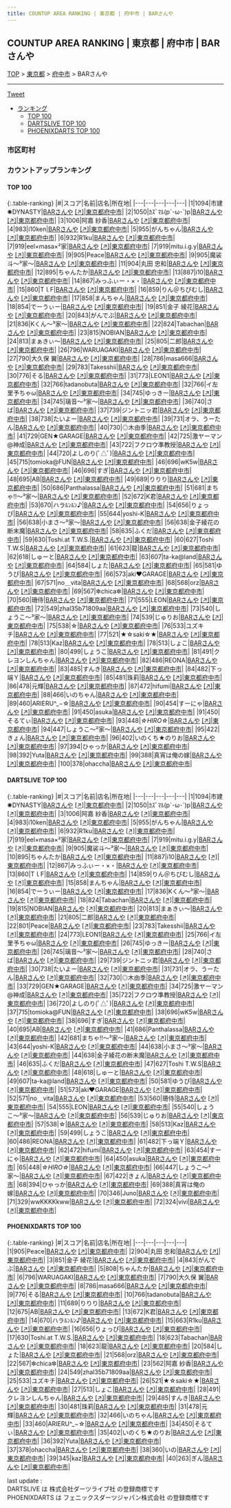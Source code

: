 ```yaml
---
title: COUNTUP AREA RANKING | 東京都 | 府中市 | BARさんや
---
```

## COUNTUP AREA RANKING | 東京都 | 府中市 | BARさんや

[TOP](/darts/rank/) > [東京都](/darts/rank/東京都/) > [府中市](/darts/rank/東京都/府中市/) > BARさんや

___

<a href="https://twitter.com/share?ref_src=twsrc%5Etfw" data-text="COUNTUP AREA RANKING | 東京都府中市BARさんや" class="twitter-share-button" data-hashtags="DARTSLIVE,PHOENIXDARTS,darts,ダーツ" data-show-count="false">Tweet</a>

* [ランキング](#カウントアップランキング)
    * [TOP 100](#top-100)
    * [DARTSLIVE TOP 100](#dartslive-top-100)
    * [PHOENIXDARTS TOP 100](#phoenixdarts-top-100)

### 市区町村

<ul>

</ul>

### カウントアップランキング

#### TOP 100



{:.table-ranking}
|#|スコア|名前|店名|所在地|
|---|---|---|---|---|
|1|1094|<span class="rank-name-dl">市建✺DYNASTY</span>|<a href="/darts/rank/shops/3b6b6529899a38bd0d9b047a20a7ba1e.html">BARさんや</a> <a href="https://search.dartslive.com/jp/shop/3b6b6529899a38bd0d9b047a20a7ba1e">[↗]</a>|<a href="/darts/rank/東京都/府中市">東京都府中市</a>|
|2|1050|<span class="rank-name-dl">ｶｽﾞﾏﾙ(p´･ω･`)p</span>|<a href="/darts/rank/shops/3b6b6529899a38bd0d9b047a20a7ba1e.html">BARさんや</a> <a href="https://search.dartslive.com/jp/shop/3b6b6529899a38bd0d9b047a20a7ba1e">[↗]</a>|<a href="/darts/rank/東京都/府中市">東京都府中市</a>|
|3|1006|<span class="rank-name-dl">阿嘉 紗香</span>|<a href="/darts/rank/shops/3b6b6529899a38bd0d9b047a20a7ba1e.html">BARさんや</a> <a href="https://search.dartslive.com/jp/shop/3b6b6529899a38bd0d9b047a20a7ba1e">[↗]</a>|<a href="/darts/rank/東京都/府中市">東京都府中市</a>|
|4|983|<span class="rank-name-dl">i10ken</span>|<a href="/darts/rank/shops/3b6b6529899a38bd0d9b047a20a7ba1e.html">BARさんや</a> <a href="https://search.dartslive.com/jp/shop/3b6b6529899a38bd0d9b047a20a7ba1e">[↗]</a>|<a href="/darts/rank/東京都/府中市">東京都府中市</a>|
|5|955|<span class="rank-name-dl">がんちゃん</span>|<a href="/darts/rank/shops/3b6b6529899a38bd0d9b047a20a7ba1e.html">BARさんや</a> <a href="https://search.dartslive.com/jp/shop/3b6b6529899a38bd0d9b047a20a7ba1e">[↗]</a>|<a href="/darts/rank/東京都/府中市">東京都府中市</a>|
|6|932|<span class="rank-name-dl">R1ku</span>|<a href="/darts/rank/shops/3b6b6529899a38bd0d9b047a20a7ba1e.html">BARさんや</a> <a href="https://search.dartslive.com/jp/shop/3b6b6529899a38bd0d9b047a20a7ba1e">[↗]</a>|<a href="/darts/rank/東京都/府中市">東京都府中市</a>|
|7|919|<span class="rank-name-dl">eel×masa×²家</span>|<a href="/darts/rank/shops/3b6b6529899a38bd0d9b047a20a7ba1e.html">BARさんや</a> <a href="https://search.dartslive.com/jp/shop/3b6b6529899a38bd0d9b047a20a7ba1e">[↗]</a>|<a href="/darts/rank/東京都/府中市">東京都府中市</a>|
|7|919|<span class="rank-name-dl">mitu.i.g.y</span>|<a href="/darts/rank/shops/3b6b6529899a38bd0d9b047a20a7ba1e.html">BARさんや</a> <a href="https://search.dartslive.com/jp/shop/3b6b6529899a38bd0d9b047a20a7ba1e">[↗]</a>|<a href="/darts/rank/東京都/府中市">東京都府中市</a>|
|9|905|<span class="rank-name-pd">Peace</span>|<a href="/darts/rank/shops/70257.html">BARさんや</a> <a href="https://vs.phoenixdarts.com/jp/shop/shopDetailInfo/s_70257?s_seq=70257">[↗]</a>|<a href="/darts/rank/東京都/府中市">東京都府中市</a>|
|9|905|<span class="rank-name-dl">魔裟斗〜³家〜</span>|<a href="/darts/rank/shops/3b6b6529899a38bd0d9b047a20a7ba1e.html">BARさんや</a> <a href="https://search.dartslive.com/jp/shop/3b6b6529899a38bd0d9b047a20a7ba1e">[↗]</a>|<a href="/darts/rank/東京都/府中市">東京都府中市</a>|
|11|904|<span class="rank-name-pd">丸田 忠和</span>|<a href="/darts/rank/shops/70257.html">BARさんや</a> <a href="https://vs.phoenixdarts.com/jp/shop/shopDetailInfo/s_70257?s_seq=70257">[↗]</a>|<a href="/darts/rank/東京都/府中市">東京都府中市</a>|
|12|895|<span class="rank-name-dl">ちゃんたか</span>|<a href="/darts/rank/shops/3b6b6529899a38bd0d9b047a20a7ba1e.html">BARさんや</a> <a href="https://search.dartslive.com/jp/shop/3b6b6529899a38bd0d9b047a20a7ba1e">[↗]</a>|<a href="/darts/rank/東京都/府中市">東京都府中市</a>|
|13|887|<span class="rank-name-dl">i10</span>|<a href="/darts/rank/shops/3b6b6529899a38bd0d9b047a20a7ba1e.html">BARさんや</a> <a href="https://search.dartslive.com/jp/shop/3b6b6529899a38bd0d9b047a20a7ba1e">[↗]</a>|<a href="/darts/rank/東京都/府中市">東京都府中市</a>|
|14|867|<span class="rank-name-dl">みっふぃー・×・</span>|<a href="/darts/rank/shops/3b6b6529899a38bd0d9b047a20a7ba1e.html">BARさんや</a> <a href="https://search.dartslive.com/jp/shop/3b6b6529899a38bd0d9b047a20a7ba1e">[↗]</a>|<a href="/darts/rank/東京都/府中市">東京都府中市</a>|
|15|860|<span class="rank-name-dl">TｌF</span>|<a href="/darts/rank/shops/3b6b6529899a38bd0d9b047a20a7ba1e.html">BARさんや</a> <a href="https://search.dartslive.com/jp/shop/3b6b6529899a38bd0d9b047a20a7ba1e">[↗]</a>|<a href="/darts/rank/東京都/府中市">東京都府中市</a>|
|16|859|<span class="rank-name-dl">りん＠ちびむし</span>|<a href="/darts/rank/shops/3b6b6529899a38bd0d9b047a20a7ba1e.html">BARさんや</a> <a href="https://search.dartslive.com/jp/shop/3b6b6529899a38bd0d9b047a20a7ba1e">[↗]</a>|<a href="/darts/rank/東京都/府中市">東京都府中市</a>|
|17|858|<span class="rank-name-dl">まんちゃん</span>|<a href="/darts/rank/shops/3b6b6529899a38bd0d9b047a20a7ba1e.html">BARさんや</a> <a href="https://search.dartslive.com/jp/shop/3b6b6529899a38bd0d9b047a20a7ba1e">[↗]</a>|<a href="/darts/rank/東京都/府中市">東京都府中市</a>|
|18|854|<span class="rank-name-dl">でーうぃー</span>|<a href="/darts/rank/shops/3b6b6529899a38bd0d9b047a20a7ba1e.html">BARさんや</a> <a href="https://search.dartslive.com/jp/shop/3b6b6529899a38bd0d9b047a20a7ba1e">[↗]</a>|<a href="/darts/rank/東京都/府中市">東京都府中市</a>|
|19|851|<span class="rank-name-pd"><span class="pro-icon-pd"></span>金子 綾花</span>|<a href="/darts/rank/shops/70257.html">BARさんや</a> <a href="https://vs.phoenixdarts.com/jp/shop/shopDetailInfo/s_70257?s_seq=70257">[↗]</a>|<a href="/darts/rank/東京都/府中市">東京都府中市</a>|
|20|843|<span class="rank-name-pd">がんでぶ</span>|<a href="/darts/rank/shops/70257.html">BARさんや</a> <a href="https://vs.phoenixdarts.com/jp/shop/shopDetailInfo/s_70257?s_seq=70257">[↗]</a>|<a href="/darts/rank/東京都/府中市">東京都府中市</a>|
|21|836|<span class="rank-name-dl">Kくん～³家～</span>|<a href="/darts/rank/shops/3b6b6529899a38bd0d9b047a20a7ba1e.html">BARさんや</a> <a href="https://search.dartslive.com/jp/shop/3b6b6529899a38bd0d9b047a20a7ba1e">[↗]</a>|<a href="/darts/rank/東京都/府中市">東京都府中市</a>|
|22|824|<span class="rank-name-dl">Tabachan</span>|<a href="/darts/rank/shops/3b6b6529899a38bd0d9b047a20a7ba1e.html">BARさんや</a> <a href="https://search.dartslive.com/jp/shop/3b6b6529899a38bd0d9b047a20a7ba1e">[↗]</a>|<a href="/darts/rank/東京都/府中市">東京都府中市</a>|
|23|815|<span class="rank-name-dl">NOBIAN</span>|<a href="/darts/rank/shops/3b6b6529899a38bd0d9b047a20a7ba1e.html">BARさんや</a> <a href="https://search.dartslive.com/jp/shop/3b6b6529899a38bd0d9b047a20a7ba1e">[↗]</a>|<a href="/darts/rank/東京都/府中市">東京都府中市</a>|
|24|813|<span class="rank-name-dl">まぁきぃ〜</span>|<a href="/darts/rank/shops/3b6b6529899a38bd0d9b047a20a7ba1e.html">BARさんや</a> <a href="https://search.dartslive.com/jp/shop/3b6b6529899a38bd0d9b047a20a7ba1e">[↗]</a>|<a href="/darts/rank/東京都/府中市">東京都府中市</a>|
|25|805|<span class="rank-name-dl">二郎</span>|<a href="/darts/rank/shops/3b6b6529899a38bd0d9b047a20a7ba1e.html">BARさんや</a> <a href="https://search.dartslive.com/jp/shop/3b6b6529899a38bd0d9b047a20a7ba1e">[↗]</a>|<a href="/darts/rank/東京都/府中市">東京都府中市</a>|
|26|796|<span class="rank-name-pd">WARUAGAKI</span>|<a href="/darts/rank/shops/70257.html">BARさんや</a> <a href="https://vs.phoenixdarts.com/jp/shop/shopDetailInfo/s_70257?s_seq=70257">[↗]</a>|<a href="/darts/rank/東京都/府中市">東京都府中市</a>|
|27|790|<span class="rank-name-pd"><span class="pro-icon-pd"></span>大久保 翼</span>|<a href="/darts/rank/shops/70257.html">BARさんや</a> <a href="https://vs.phoenixdarts.com/jp/shop/shopDetailInfo/s_70257?s_seq=70257">[↗]</a>|<a href="/darts/rank/東京都/府中市">東京都府中市</a>|
|28|786|<span class="rank-name-pd">masa666</span>|<a href="/darts/rank/shops/70257.html">BARさんや</a> <a href="https://vs.phoenixdarts.com/jp/shop/shopDetailInfo/s_70257?s_seq=70257">[↗]</a>|<a href="/darts/rank/東京都/府中市">東京都府中市</a>|
|29|783|<span class="rank-name-dl">Takesshii</span>|<a href="/darts/rank/shops/3b6b6529899a38bd0d9b047a20a7ba1e.html">BARさんや</a> <a href="https://search.dartslive.com/jp/shop/3b6b6529899a38bd0d9b047a20a7ba1e">[↗]</a>|<a href="/darts/rank/東京都/府中市">東京都府中市</a>|
|30|776|<span class="rank-name-pd">そる</span>|<a href="/darts/rank/shops/70257.html">BARさんや</a> <a href="https://vs.phoenixdarts.com/jp/shop/shopDetailInfo/s_70257?s_seq=70257">[↗]</a>|<a href="/darts/rank/東京都/府中市">東京都府中市</a>|
|31|773|<span class="rank-name-dl">LEON1</span>|<a href="/darts/rank/shops/3b6b6529899a38bd0d9b047a20a7ba1e.html">BARさんや</a> <a href="https://search.dartslive.com/jp/shop/3b6b6529899a38bd0d9b047a20a7ba1e">[↗]</a>|<a href="/darts/rank/東京都/府中市">東京都府中市</a>|
|32|766|<span class="rank-name-pd">tadanobuta</span>|<a href="/darts/rank/shops/70257.html">BARさんや</a> <a href="https://vs.phoenixdarts.com/jp/shop/shopDetailInfo/s_70257?s_seq=70257">[↗]</a>|<a href="/darts/rank/東京都/府中市">東京都府中市</a>|
|32|766|<span class="rank-name-dl">イ左里予ちゃω</span>|<a href="/darts/rank/shops/3b6b6529899a38bd0d9b047a20a7ba1e.html">BARさんや</a> <a href="https://search.dartslive.com/jp/shop/3b6b6529899a38bd0d9b047a20a7ba1e">[↗]</a>|<a href="/darts/rank/東京都/府中市">東京都府中市</a>|
|34|745|<span class="rank-name-dl">ゆっきー</span>|<a href="/darts/rank/shops/3b6b6529899a38bd0d9b047a20a7ba1e.html">BARさんや</a> <a href="https://search.dartslive.com/jp/shop/3b6b6529899a38bd0d9b047a20a7ba1e">[↗]</a>|<a href="/darts/rank/東京都/府中市">東京都府中市</a>|
|34|745|<span class="rank-name-dl">璃音〜³家〜</span>|<a href="/darts/rank/shops/3b6b6529899a38bd0d9b047a20a7ba1e.html">BARさんや</a> <a href="https://search.dartslive.com/jp/shop/3b6b6529899a38bd0d9b047a20a7ba1e">[↗]</a>|<a href="/darts/rank/東京都/府中市">東京都府中市</a>|
|36|740|<span class="rank-name-dl">さば</span>|<a href="/darts/rank/shops/3b6b6529899a38bd0d9b047a20a7ba1e.html">BARさんや</a> <a href="https://search.dartslive.com/jp/shop/3b6b6529899a38bd0d9b047a20a7ba1e">[↗]</a>|<a href="/darts/rank/東京都/府中市">東京都府中市</a>|
|37|739|<span class="rank-name-dl">ジントニッ君</span>|<a href="/darts/rank/shops/3b6b6529899a38bd0d9b047a20a7ba1e.html">BARさんや</a> <a href="https://search.dartslive.com/jp/shop/3b6b6529899a38bd0d9b047a20a7ba1e">[↗]</a>|<a href="/darts/rank/東京都/府中市">東京都府中市</a>|
|38|738|<span class="rank-name-dl">たいよー</span>|<a href="/darts/rank/shops/3b6b6529899a38bd0d9b047a20a7ba1e.html">BARさんや</a> <a href="https://search.dartslive.com/jp/shop/3b6b6529899a38bd0d9b047a20a7ba1e">[↗]</a>|<a href="/darts/rank/東京都/府中市">東京都府中市</a>|
|39|731|<span class="rank-name-dl">オラ、うーたん</span>|<a href="/darts/rank/shops/3b6b6529899a38bd0d9b047a20a7ba1e.html">BARさんや</a> <a href="https://search.dartslive.com/jp/shop/3b6b6529899a38bd0d9b047a20a7ba1e">[↗]</a>|<a href="/darts/rank/東京都/府中市">東京都府中市</a>|
|40|730|<span class="rank-name-dl">◎木由季</span>|<a href="/darts/rank/shops/3b6b6529899a38bd0d9b047a20a7ba1e.html">BARさんや</a> <a href="https://search.dartslive.com/jp/shop/3b6b6529899a38bd0d9b047a20a7ba1e">[↗]</a>|<a href="/darts/rank/東京都/府中市">東京都府中市</a>|
|41|729|<span class="rank-name-dl">GEN★GARAGE</span>|<a href="/darts/rank/shops/3b6b6529899a38bd0d9b047a20a7ba1e.html">BARさんや</a> <a href="https://search.dartslive.com/jp/shop/3b6b6529899a38bd0d9b047a20a7ba1e">[↗]</a>|<a href="/darts/rank/東京都/府中市">東京都府中市</a>|
|42|725|<span class="rank-name-dl">激ヤーマン@神成</span>|<a href="/darts/rank/shops/3b6b6529899a38bd0d9b047a20a7ba1e.html">BARさんや</a> <a href="https://search.dartslive.com/jp/shop/3b6b6529899a38bd0d9b047a20a7ba1e">[↗]</a>|<a href="/darts/rank/東京都/府中市">東京都府中市</a>|
|43|722|<span class="rank-name-dl">フクロウ準教授</span>|<a href="/darts/rank/shops/3b6b6529899a38bd0d9b047a20a7ba1e.html">BARさんや</a> <a href="https://search.dartslive.com/jp/shop/3b6b6529899a38bd0d9b047a20a7ba1e">[↗]</a>|<a href="/darts/rank/東京都/府中市">東京都府中市</a>|
|44|720|<span class="rank-name-dl">よしのり(ﾟ△ﾟ)</span>|<a href="/darts/rank/shops/3b6b6529899a38bd0d9b047a20a7ba1e.html">BARさんや</a> <a href="https://search.dartslive.com/jp/shop/3b6b6529899a38bd0d9b047a20a7ba1e">[↗]</a>|<a href="/darts/rank/東京都/府中市">東京都府中市</a>|
|45|715|<span class="rank-name-dl">tomioka@FUN</span>|<a href="/darts/rank/shops/3b6b6529899a38bd0d9b047a20a7ba1e.html">BARさんや</a> <a href="https://search.dartslive.com/jp/shop/3b6b6529899a38bd0d9b047a20a7ba1e">[↗]</a>|<a href="/darts/rank/東京都/府中市">東京都府中市</a>|
|46|696|<span class="rank-name-dl">wK5w</span>|<a href="/darts/rank/shops/3b6b6529899a38bd0d9b047a20a7ba1e.html">BARさんや</a> <a href="https://search.dartslive.com/jp/shop/3b6b6529899a38bd0d9b047a20a7ba1e">[↗]</a>|<a href="/darts/rank/東京都/府中市">東京都府中市</a>|
|46|696|<span class="rank-name-dl">すぎ</span>|<a href="/darts/rank/shops/3b6b6529899a38bd0d9b047a20a7ba1e.html">BARさんや</a> <a href="https://search.dartslive.com/jp/shop/3b6b6529899a38bd0d9b047a20a7ba1e">[↗]</a>|<a href="/darts/rank/東京都/府中市">東京都府中市</a>|
|48|695|<span class="rank-name-dl">AB</span>|<a href="/darts/rank/shops/3b6b6529899a38bd0d9b047a20a7ba1e.html">BARさんや</a> <a href="https://search.dartslive.com/jp/shop/3b6b6529899a38bd0d9b047a20a7ba1e">[↗]</a>|<a href="/darts/rank/東京都/府中市">東京都府中市</a>|
|49|689|<span class="rank-name-pd">りりり</span>|<a href="/darts/rank/shops/70257.html">BARさんや</a> <a href="https://vs.phoenixdarts.com/jp/shop/shopDetailInfo/s_70257?s_seq=70257">[↗]</a>|<a href="/darts/rank/東京都/府中市">東京都府中市</a>|
|50|686|<span class="rank-name-dl">Panthalassa</span>|<a href="/darts/rank/shops/3b6b6529899a38bd0d9b047a20a7ba1e.html">BARさんや</a> <a href="https://search.dartslive.com/jp/shop/3b6b6529899a38bd0d9b047a20a7ba1e">[↗]</a>|<a href="/darts/rank/東京都/府中市">東京都府中市</a>|
|51|681|<span class="rank-name-dl">まちゃ!!〜³家〜</span>|<a href="/darts/rank/shops/3b6b6529899a38bd0d9b047a20a7ba1e.html">BARさんや</a> <a href="https://search.dartslive.com/jp/shop/3b6b6529899a38bd0d9b047a20a7ba1e">[↗]</a>|<a href="/darts/rank/東京都/府中市">東京都府中市</a>|
|52|672|<span class="rank-name-pd">K君</span>|<a href="/darts/rank/shops/70257.html">BARさんや</a> <a href="https://vs.phoenixdarts.com/jp/shop/shopDetailInfo/s_70257?s_seq=70257">[↗]</a>|<a href="/darts/rank/東京都/府中市">東京都府中市</a>|
|53|670|<span class="rank-name-pd">ハラﾙﾝﾙﾝ♪</span>|<a href="/darts/rank/shops/70257.html">BARさんや</a> <a href="https://vs.phoenixdarts.com/jp/shop/shopDetailInfo/s_70257?s_seq=70257">[↗]</a>|<a href="/darts/rank/東京都/府中市">東京都府中市</a>|
|54|656|<span class="rank-name-pd">りょっぴ</span>|<a href="/darts/rank/shops/70257.html">BARさんや</a> <a href="https://vs.phoenixdarts.com/jp/shop/shopDetailInfo/s_70257?s_seq=70257">[↗]</a>|<a href="/darts/rank/東京都/府中市">東京都府中市</a>|
|55|644|<span class="rank-name-dl">yoshi-K</span>|<a href="/darts/rank/shops/3b6b6529899a38bd0d9b047a20a7ba1e.html">BARさんや</a> <a href="https://search.dartslive.com/jp/shop/3b6b6529899a38bd0d9b047a20a7ba1e">[↗]</a>|<a href="/darts/rank/東京都/府中市">東京都府中市</a>|
|56|638|<span class="rank-name-dl">小まさ〜³家〜</span>|<a href="/darts/rank/shops/3b6b6529899a38bd0d9b047a20a7ba1e.html">BARさんや</a> <a href="https://search.dartslive.com/jp/shop/3b6b6529899a38bd0d9b047a20a7ba1e">[↗]</a>|<a href="/darts/rank/東京都/府中市">東京都府中市</a>|
|56|638|<span class="rank-name-dl">金子綾花の断末魔</span>|<a href="/darts/rank/shops/3b6b6529899a38bd0d9b047a20a7ba1e.html">BARさんや</a> <a href="https://search.dartslive.com/jp/shop/3b6b6529899a38bd0d9b047a20a7ba1e">[↗]</a>|<a href="/darts/rank/東京都/府中市">東京都府中市</a>|
|58|635|<span class="rank-name-dl">ふくだ</span>|<a href="/darts/rank/shops/3b6b6529899a38bd0d9b047a20a7ba1e.html">BARさんや</a> <a href="https://search.dartslive.com/jp/shop/3b6b6529899a38bd0d9b047a20a7ba1e">[↗]</a>|<a href="/darts/rank/東京都/府中市">東京都府中市</a>|
|59|630|<span class="rank-name-pd">Toshi.at T.W.S.</span>|<a href="/darts/rank/shops/70257.html">BARさんや</a> <a href="https://vs.phoenixdarts.com/jp/shop/shopDetailInfo/s_70257?s_seq=70257">[↗]</a>|<a href="/darts/rank/東京都/府中市">東京都府中市</a>|
|60|627|<span class="rank-name-dl">Toshi T.W.S</span>|<a href="/darts/rank/shops/3b6b6529899a38bd0d9b047a20a7ba1e.html">BARさんや</a> <a href="https://search.dartslive.com/jp/shop/3b6b6529899a38bd0d9b047a20a7ba1e">[↗]</a>|<a href="/darts/rank/東京都/府中市">東京都府中市</a>|
|61|623|<span class="rank-name-pd">龍</span>|<a href="/darts/rank/shops/70257.html">BARさんや</a> <a href="https://vs.phoenixdarts.com/jp/shop/shopDetailInfo/s_70257?s_seq=70257">[↗]</a>|<a href="/darts/rank/東京都/府中市">東京都府中市</a>|
|62|618|<span class="rank-name-dl">しゅーと</span>|<a href="/darts/rank/shops/3b6b6529899a38bd0d9b047a20a7ba1e.html">BARさんや</a> <a href="https://search.dartslive.com/jp/shop/3b6b6529899a38bd0d9b047a20a7ba1e">[↗]</a>|<a href="/darts/rank/東京都/府中市">東京都府中市</a>|
|63|607|<span class="rank-name-dl">ta-ka@land</span>|<a href="/darts/rank/shops/3b6b6529899a38bd0d9b047a20a7ba1e.html">BARさんや</a> <a href="https://search.dartslive.com/jp/shop/3b6b6529899a38bd0d9b047a20a7ba1e">[↗]</a>|<a href="/darts/rank/東京都/府中市">東京都府中市</a>|
|64|584|<span class="rank-name-pd">しょた</span>|<a href="/darts/rank/shops/70257.html">BARさんや</a> <a href="https://vs.phoenixdarts.com/jp/shop/shopDetailInfo/s_70257?s_seq=70257">[↗]</a>|<a href="/darts/rank/東京都/府中市">東京都府中市</a>|
|65|581|<span class="rank-name-dl">ゆうぴ</span>|<a href="/darts/rank/shops/3b6b6529899a38bd0d9b047a20a7ba1e.html">BARさんや</a> <a href="https://search.dartslive.com/jp/shop/3b6b6529899a38bd0d9b047a20a7ba1e">[↗]</a>|<a href="/darts/rank/東京都/府中市">東京都府中市</a>|
|66|573|<span class="rank-name-dl">aki♥GARAGE</span>|<a href="/darts/rank/shops/3b6b6529899a38bd0d9b047a20a7ba1e.html">BARさんや</a> <a href="https://search.dartslive.com/jp/shop/3b6b6529899a38bd0d9b047a20a7ba1e">[↗]</a>|<a href="/darts/rank/東京都/府中市">東京都府中市</a>|
|67|571|<span class="rank-name-dl">no＿vita</span>|<a href="/darts/rank/shops/3b6b6529899a38bd0d9b047a20a7ba1e.html">BARさんや</a> <a href="https://search.dartslive.com/jp/shop/3b6b6529899a38bd0d9b047a20a7ba1e">[↗]</a>|<a href="/darts/rank/東京都/府中市">東京都府中市</a>|
|68|568|<span class="rank-name-pd">orz</span>|<a href="/darts/rank/shops/70257.html">BARさんや</a> <a href="https://vs.phoenixdarts.com/jp/shop/shopDetailInfo/s_70257?s_seq=70257">[↗]</a>|<a href="/darts/rank/東京都/府中市">東京都府中市</a>|
|69|567|<span class="rank-name-pd">✼chica✼</span>|<a href="/darts/rank/shops/70257.html">BARさんや</a> <a href="https://vs.phoenixdarts.com/jp/shop/shopDetailInfo/s_70257?s_seq=70257">[↗]</a>|<a href="/darts/rank/東京都/府中市">東京都府中市</a>|
|70|560|<span class="rank-name-dl">珊侍</span>|<a href="/darts/rank/shops/3b6b6529899a38bd0d9b047a20a7ba1e.html">BARさんや</a> <a href="https://search.dartslive.com/jp/shop/3b6b6529899a38bd0d9b047a20a7ba1e">[↗]</a>|<a href="/darts/rank/東京都/府中市">東京都府中市</a>|
|71|555|<span class="rank-name-dl">LEON</span>|<a href="/darts/rank/shops/3b6b6529899a38bd0d9b047a20a7ba1e.html">BARさんや</a> <a href="https://search.dartslive.com/jp/shop/3b6b6529899a38bd0d9b047a20a7ba1e">[↗]</a>|<a href="/darts/rank/東京都/府中市">東京都府中市</a>|
|72|549|<span class="rank-name-pd">zhal35b71809aa</span>|<a href="/darts/rank/shops/70257.html">BARさんや</a> <a href="https://vs.phoenixdarts.com/jp/shop/shopDetailInfo/s_70257?s_seq=70257">[↗]</a>|<a href="/darts/rank/東京都/府中市">東京都府中市</a>|
|73|540|<span class="rank-name-dl">しょうこ〜³家〜</span>|<a href="/darts/rank/shops/3b6b6529899a38bd0d9b047a20a7ba1e.html">BARさんや</a> <a href="https://search.dartslive.com/jp/shop/3b6b6529899a38bd0d9b047a20a7ba1e">[↗]</a>|<a href="/darts/rank/東京都/府中市">東京都府中市</a>|
|74|539|<span class="rank-name-dl">じゅりお</span>|<a href="/darts/rank/shops/3b6b6529899a38bd0d9b047a20a7ba1e.html">BARさんや</a> <a href="https://search.dartslive.com/jp/shop/3b6b6529899a38bd0d9b047a20a7ba1e">[↗]</a>|<a href="/darts/rank/東京都/府中市">東京都府中市</a>|
|75|538|<span class="rank-name-dl">☆</span>|<a href="/darts/rank/shops/3b6b6529899a38bd0d9b047a20a7ba1e.html">BARさんや</a> <a href="https://search.dartslive.com/jp/shop/3b6b6529899a38bd0d9b047a20a7ba1e">[↗]</a>|<a href="/darts/rank/東京都/府中市">東京都府中市</a>|
|76|533|<span class="rank-name-pd">ユズキチ</span>|<a href="/darts/rank/shops/70257.html">BARさんや</a> <a href="https://vs.phoenixdarts.com/jp/shop/shopDetailInfo/s_70257?s_seq=70257">[↗]</a>|<a href="/darts/rank/東京都/府中市">東京都府中市</a>|
|77|521|<span class="rank-name-pd">★☆saki☆★</span>|<a href="/darts/rank/shops/70257.html">BARさんや</a> <a href="https://vs.phoenixdarts.com/jp/shop/shopDetailInfo/s_70257?s_seq=70257">[↗]</a>|<a href="/darts/rank/東京都/府中市">東京都府中市</a>|
|78|513|<span class="rank-name-dl">Kaz</span>|<a href="/darts/rank/shops/3b6b6529899a38bd0d9b047a20a7ba1e.html">BARさんや</a> <a href="https://search.dartslive.com/jp/shop/3b6b6529899a38bd0d9b047a20a7ba1e">[↗]</a>|<a href="/darts/rank/東京都/府中市">東京都府中市</a>|
|78|513|<span class="rank-name-pd">しょこ</span>|<a href="/darts/rank/shops/70257.html">BARさんや</a> <a href="https://vs.phoenixdarts.com/jp/shop/shopDetailInfo/s_70257?s_seq=70257">[↗]</a>|<a href="/darts/rank/東京都/府中市">東京都府中市</a>|
|80|499|<span class="rank-name-dl">しょうこ</span>|<a href="/darts/rank/shops/3b6b6529899a38bd0d9b047a20a7ba1e.html">BARさんや</a> <a href="https://search.dartslive.com/jp/shop/3b6b6529899a38bd0d9b047a20a7ba1e">[↗]</a>|<a href="/darts/rank/東京都/府中市">東京都府中市</a>|
|81|491|<span class="rank-name-pd">クレヨンしんちゃん</span>|<a href="/darts/rank/shops/70257.html">BARさんや</a> <a href="https://vs.phoenixdarts.com/jp/shop/shopDetailInfo/s_70257?s_seq=70257">[↗]</a>|<a href="/darts/rank/東京都/府中市">東京都府中市</a>|
|82|486|<span class="rank-name-dl">REONA</span>|<a href="/darts/rank/shops/3b6b6529899a38bd0d9b047a20a7ba1e.html">BARさんや</a> <a href="https://search.dartslive.com/jp/shop/3b6b6529899a38bd0d9b047a20a7ba1e">[↗]</a>|<a href="/darts/rank/東京都/府中市">東京都府中市</a>|
|83|485|<span class="rank-name-pd">すんき</span>|<a href="/darts/rank/shops/70257.html">BARさんや</a> <a href="https://vs.phoenixdarts.com/jp/shop/shopDetailInfo/s_70257?s_seq=70257">[↗]</a>|<a href="/darts/rank/東京都/府中市">東京都府中市</a>|
|84|482|<span class="rank-name-dl">下っ端Ｙ</span>|<a href="/darts/rank/shops/3b6b6529899a38bd0d9b047a20a7ba1e.html">BARさんや</a> <a href="https://search.dartslive.com/jp/shop/3b6b6529899a38bd0d9b047a20a7ba1e">[↗]</a>|<a href="/darts/rank/東京都/府中市">東京都府中市</a>|
|85|481|<span class="rank-name-pd">珠莉</span>|<a href="/darts/rank/shops/70257.html">BARさんや</a> <a href="https://vs.phoenixdarts.com/jp/shop/shopDetailInfo/s_70257?s_seq=70257">[↗]</a>|<a href="/darts/rank/東京都/府中市">東京都府中市</a>|
|86|478|<span class="rank-name-pd">元輝</span>|<a href="/darts/rank/shops/70257.html">BARさんや</a> <a href="https://vs.phoenixdarts.com/jp/shop/shopDetailInfo/s_70257?s_seq=70257">[↗]</a>|<a href="/darts/rank/東京都/府中市">東京都府中市</a>|
|87|472|<span class="rank-name-dl">hifumi</span>|<a href="/darts/rank/shops/3b6b6529899a38bd0d9b047a20a7ba1e.html">BARさんや</a> <a href="https://search.dartslive.com/jp/shop/3b6b6529899a38bd0d9b047a20a7ba1e">[↗]</a>|<a href="/darts/rank/東京都/府中市">東京都府中市</a>|
|88|466|<span class="rank-name-pd">いのちゃん</span>|<a href="/darts/rank/shops/70257.html">BARさんや</a> <a href="https://vs.phoenixdarts.com/jp/shop/shopDetailInfo/s_70257?s_seq=70257">[↗]</a>|<a href="/darts/rank/東京都/府中市">東京都府中市</a>|
|89|460|<span class="rank-name-pd">ARIERU^_−☆</span>|<a href="/darts/rank/shops/70257.html">BARさんや</a> <a href="https://vs.phoenixdarts.com/jp/shop/shopDetailInfo/s_70257?s_seq=70257">[↗]</a>|<a href="/darts/rank/東京都/府中市">東京都府中市</a>|
|90|454|<span class="rank-name-dl">すーにゃ</span>|<a href="/darts/rank/shops/3b6b6529899a38bd0d9b047a20a7ba1e.html">BARさんや</a> <a href="https://search.dartslive.com/jp/shop/3b6b6529899a38bd0d9b047a20a7ba1e">[↗]</a>|<a href="/darts/rank/東京都/府中市">東京都府中市</a>|
|91|450|<span class="rank-name-dl">asuka</span>|<a href="/darts/rank/shops/3b6b6529899a38bd0d9b047a20a7ba1e.html">BARさんや</a> <a href="https://search.dartslive.com/jp/shop/3b6b6529899a38bd0d9b047a20a7ba1e">[↗]</a>|<a href="/darts/rank/東京都/府中市">東京都府中市</a>|
|91|450|<span class="rank-name-pd">そるてぃ</span>|<a href="/darts/rank/shops/70257.html">BARさんや</a> <a href="https://vs.phoenixdarts.com/jp/shop/shopDetailInfo/s_70257?s_seq=70257">[↗]</a>|<a href="/darts/rank/東京都/府中市">東京都府中市</a>|
|93|448|<span class="rank-name-dl">*☆*HIRO*☆*</span>|<a href="/darts/rank/shops/3b6b6529899a38bd0d9b047a20a7ba1e.html">BARさんや</a> <a href="https://search.dartslive.com/jp/shop/3b6b6529899a38bd0d9b047a20a7ba1e">[↗]</a>|<a href="/darts/rank/東京都/府中市">東京都府中市</a>|
|94|447|<span class="rank-name-dl">しょうこ〜²家〜</span>|<a href="/darts/rank/shops/3b6b6529899a38bd0d9b047a20a7ba1e.html">BARさんや</a> <a href="https://search.dartslive.com/jp/shop/3b6b6529899a38bd0d9b047a20a7ba1e">[↗]</a>|<a href="/darts/rank/東京都/府中市">東京都府中市</a>|
|95|422|<span class="rank-name-dl">きょん</span>|<a href="/darts/rank/shops/3b6b6529899a38bd0d9b047a20a7ba1e.html">BARさんや</a> <a href="https://search.dartslive.com/jp/shop/3b6b6529899a38bd0d9b047a20a7ba1e">[↗]</a>|<a href="/darts/rank/東京都/府中市">東京都府中市</a>|
|96|402|<span class="rank-name-pd">いのくち★のりお</span>|<a href="/darts/rank/shops/70257.html">BARさんや</a> <a href="https://vs.phoenixdarts.com/jp/shop/shopDetailInfo/s_70257?s_seq=70257">[↗]</a>|<a href="/darts/rank/東京都/府中市">東京都府中市</a>|
|97|394|<span class="rank-name-dl">ひゃっか</span>|<a href="/darts/rank/shops/3b6b6529899a38bd0d9b047a20a7ba1e.html">BARさんや</a> <a href="https://search.dartslive.com/jp/shop/3b6b6529899a38bd0d9b047a20a7ba1e">[↗]</a>|<a href="/darts/rank/東京都/府中市">東京都府中市</a>|
|98|392|<span class="rank-name-pd">Yuta</span>|<a href="/darts/rank/shops/70257.html">BARさんや</a> <a href="https://vs.phoenixdarts.com/jp/shop/shopDetailInfo/s_70257?s_seq=70257">[↗]</a>|<a href="/darts/rank/東京都/府中市">東京都府中市</a>|
|99|388|<span class="rank-name-dl">真宵は俺の嫁</span>|<a href="/darts/rank/shops/3b6b6529899a38bd0d9b047a20a7ba1e.html">BARさんや</a> <a href="https://search.dartslive.com/jp/shop/3b6b6529899a38bd0d9b047a20a7ba1e">[↗]</a>|<a href="/darts/rank/東京都/府中市">東京都府中市</a>|
|100|378|<span class="rank-name-pd">ohaccha</span>|<a href="/darts/rank/shops/70257.html">BARさんや</a> <a href="https://vs.phoenixdarts.com/jp/shop/shopDetailInfo/s_70257?s_seq=70257">[↗]</a>|<a href="/darts/rank/東京都/府中市">東京都府中市</a>|


#### DARTSLIVE TOP 100



{:.table-ranking}
|#|スコア|名前|店名|所在地|
|---|---|---|---|---|
|1|1094|<span class="rank-name-dl">市建✺DYNASTY</span>|<a href="/darts/rank/shops/3b6b6529899a38bd0d9b047a20a7ba1e.html">BARさんや</a> <a href="https://search.dartslive.com/jp/shop/3b6b6529899a38bd0d9b047a20a7ba1e">[↗]</a>|<a href="/darts/rank/東京都/府中市">東京都府中市</a>|
|2|1050|<span class="rank-name-dl">ｶｽﾞﾏﾙ(p´･ω･`)p</span>|<a href="/darts/rank/shops/3b6b6529899a38bd0d9b047a20a7ba1e.html">BARさんや</a> <a href="https://search.dartslive.com/jp/shop/3b6b6529899a38bd0d9b047a20a7ba1e">[↗]</a>|<a href="/darts/rank/東京都/府中市">東京都府中市</a>|
|3|1006|<span class="rank-name-dl">阿嘉 紗香</span>|<a href="/darts/rank/shops/3b6b6529899a38bd0d9b047a20a7ba1e.html">BARさんや</a> <a href="https://search.dartslive.com/jp/shop/3b6b6529899a38bd0d9b047a20a7ba1e">[↗]</a>|<a href="/darts/rank/東京都/府中市">東京都府中市</a>|
|4|983|<span class="rank-name-dl">i10ken</span>|<a href="/darts/rank/shops/3b6b6529899a38bd0d9b047a20a7ba1e.html">BARさんや</a> <a href="https://search.dartslive.com/jp/shop/3b6b6529899a38bd0d9b047a20a7ba1e">[↗]</a>|<a href="/darts/rank/東京都/府中市">東京都府中市</a>|
|5|955|<span class="rank-name-dl">がんちゃん</span>|<a href="/darts/rank/shops/3b6b6529899a38bd0d9b047a20a7ba1e.html">BARさんや</a> <a href="https://search.dartslive.com/jp/shop/3b6b6529899a38bd0d9b047a20a7ba1e">[↗]</a>|<a href="/darts/rank/東京都/府中市">東京都府中市</a>|
|6|932|<span class="rank-name-dl">R1ku</span>|<a href="/darts/rank/shops/3b6b6529899a38bd0d9b047a20a7ba1e.html">BARさんや</a> <a href="https://search.dartslive.com/jp/shop/3b6b6529899a38bd0d9b047a20a7ba1e">[↗]</a>|<a href="/darts/rank/東京都/府中市">東京都府中市</a>|
|7|919|<span class="rank-name-dl">eel×masa×²家</span>|<a href="/darts/rank/shops/3b6b6529899a38bd0d9b047a20a7ba1e.html">BARさんや</a> <a href="https://search.dartslive.com/jp/shop/3b6b6529899a38bd0d9b047a20a7ba1e">[↗]</a>|<a href="/darts/rank/東京都/府中市">東京都府中市</a>|
|7|919|<span class="rank-name-dl">mitu.i.g.y</span>|<a href="/darts/rank/shops/3b6b6529899a38bd0d9b047a20a7ba1e.html">BARさんや</a> <a href="https://search.dartslive.com/jp/shop/3b6b6529899a38bd0d9b047a20a7ba1e">[↗]</a>|<a href="/darts/rank/東京都/府中市">東京都府中市</a>|
|9|905|<span class="rank-name-dl">魔裟斗〜³家〜</span>|<a href="/darts/rank/shops/3b6b6529899a38bd0d9b047a20a7ba1e.html">BARさんや</a> <a href="https://search.dartslive.com/jp/shop/3b6b6529899a38bd0d9b047a20a7ba1e">[↗]</a>|<a href="/darts/rank/東京都/府中市">東京都府中市</a>|
|10|895|<span class="rank-name-dl">ちゃんたか</span>|<a href="/darts/rank/shops/3b6b6529899a38bd0d9b047a20a7ba1e.html">BARさんや</a> <a href="https://search.dartslive.com/jp/shop/3b6b6529899a38bd0d9b047a20a7ba1e">[↗]</a>|<a href="/darts/rank/東京都/府中市">東京都府中市</a>|
|11|887|<span class="rank-name-dl">i10</span>|<a href="/darts/rank/shops/3b6b6529899a38bd0d9b047a20a7ba1e.html">BARさんや</a> <a href="https://search.dartslive.com/jp/shop/3b6b6529899a38bd0d9b047a20a7ba1e">[↗]</a>|<a href="/darts/rank/東京都/府中市">東京都府中市</a>|
|12|867|<span class="rank-name-dl">みっふぃー・×・</span>|<a href="/darts/rank/shops/3b6b6529899a38bd0d9b047a20a7ba1e.html">BARさんや</a> <a href="https://search.dartslive.com/jp/shop/3b6b6529899a38bd0d9b047a20a7ba1e">[↗]</a>|<a href="/darts/rank/東京都/府中市">東京都府中市</a>|
|13|860|<span class="rank-name-dl">TｌF</span>|<a href="/darts/rank/shops/3b6b6529899a38bd0d9b047a20a7ba1e.html">BARさんや</a> <a href="https://search.dartslive.com/jp/shop/3b6b6529899a38bd0d9b047a20a7ba1e">[↗]</a>|<a href="/darts/rank/東京都/府中市">東京都府中市</a>|
|14|859|<span class="rank-name-dl">りん＠ちびむし</span>|<a href="/darts/rank/shops/3b6b6529899a38bd0d9b047a20a7ba1e.html">BARさんや</a> <a href="https://search.dartslive.com/jp/shop/3b6b6529899a38bd0d9b047a20a7ba1e">[↗]</a>|<a href="/darts/rank/東京都/府中市">東京都府中市</a>|
|15|858|<span class="rank-name-dl">まんちゃん</span>|<a href="/darts/rank/shops/3b6b6529899a38bd0d9b047a20a7ba1e.html">BARさんや</a> <a href="https://search.dartslive.com/jp/shop/3b6b6529899a38bd0d9b047a20a7ba1e">[↗]</a>|<a href="/darts/rank/東京都/府中市">東京都府中市</a>|
|16|854|<span class="rank-name-dl">でーうぃー</span>|<a href="/darts/rank/shops/3b6b6529899a38bd0d9b047a20a7ba1e.html">BARさんや</a> <a href="https://search.dartslive.com/jp/shop/3b6b6529899a38bd0d9b047a20a7ba1e">[↗]</a>|<a href="/darts/rank/東京都/府中市">東京都府中市</a>|
|17|836|<span class="rank-name-dl">Kくん～³家～</span>|<a href="/darts/rank/shops/3b6b6529899a38bd0d9b047a20a7ba1e.html">BARさんや</a> <a href="https://search.dartslive.com/jp/shop/3b6b6529899a38bd0d9b047a20a7ba1e">[↗]</a>|<a href="/darts/rank/東京都/府中市">東京都府中市</a>|
|18|824|<span class="rank-name-dl">Tabachan</span>|<a href="/darts/rank/shops/3b6b6529899a38bd0d9b047a20a7ba1e.html">BARさんや</a> <a href="https://search.dartslive.com/jp/shop/3b6b6529899a38bd0d9b047a20a7ba1e">[↗]</a>|<a href="/darts/rank/東京都/府中市">東京都府中市</a>|
|19|815|<span class="rank-name-dl">NOBIAN</span>|<a href="/darts/rank/shops/3b6b6529899a38bd0d9b047a20a7ba1e.html">BARさんや</a> <a href="https://search.dartslive.com/jp/shop/3b6b6529899a38bd0d9b047a20a7ba1e">[↗]</a>|<a href="/darts/rank/東京都/府中市">東京都府中市</a>|
|20|813|<span class="rank-name-dl">まぁきぃ〜</span>|<a href="/darts/rank/shops/3b6b6529899a38bd0d9b047a20a7ba1e.html">BARさんや</a> <a href="https://search.dartslive.com/jp/shop/3b6b6529899a38bd0d9b047a20a7ba1e">[↗]</a>|<a href="/darts/rank/東京都/府中市">東京都府中市</a>|
|21|805|<span class="rank-name-dl">二郎</span>|<a href="/darts/rank/shops/3b6b6529899a38bd0d9b047a20a7ba1e.html">BARさんや</a> <a href="https://search.dartslive.com/jp/shop/3b6b6529899a38bd0d9b047a20a7ba1e">[↗]</a>|<a href="/darts/rank/東京都/府中市">東京都府中市</a>|
|22|801|<span class="rank-name-dl">Peace</span>|<a href="/darts/rank/shops/3b6b6529899a38bd0d9b047a20a7ba1e.html">BARさんや</a> <a href="https://search.dartslive.com/jp/shop/3b6b6529899a38bd0d9b047a20a7ba1e">[↗]</a>|<a href="/darts/rank/東京都/府中市">東京都府中市</a>|
|23|783|<span class="rank-name-dl">Takesshii</span>|<a href="/darts/rank/shops/3b6b6529899a38bd0d9b047a20a7ba1e.html">BARさんや</a> <a href="https://search.dartslive.com/jp/shop/3b6b6529899a38bd0d9b047a20a7ba1e">[↗]</a>|<a href="/darts/rank/東京都/府中市">東京都府中市</a>|
|24|773|<span class="rank-name-dl">LEON1</span>|<a href="/darts/rank/shops/3b6b6529899a38bd0d9b047a20a7ba1e.html">BARさんや</a> <a href="https://search.dartslive.com/jp/shop/3b6b6529899a38bd0d9b047a20a7ba1e">[↗]</a>|<a href="/darts/rank/東京都/府中市">東京都府中市</a>|
|25|766|<span class="rank-name-dl">イ左里予ちゃω</span>|<a href="/darts/rank/shops/3b6b6529899a38bd0d9b047a20a7ba1e.html">BARさんや</a> <a href="https://search.dartslive.com/jp/shop/3b6b6529899a38bd0d9b047a20a7ba1e">[↗]</a>|<a href="/darts/rank/東京都/府中市">東京都府中市</a>|
|26|745|<span class="rank-name-dl">ゆっきー</span>|<a href="/darts/rank/shops/3b6b6529899a38bd0d9b047a20a7ba1e.html">BARさんや</a> <a href="https://search.dartslive.com/jp/shop/3b6b6529899a38bd0d9b047a20a7ba1e">[↗]</a>|<a href="/darts/rank/東京都/府中市">東京都府中市</a>|
|26|745|<span class="rank-name-dl">璃音〜³家〜</span>|<a href="/darts/rank/shops/3b6b6529899a38bd0d9b047a20a7ba1e.html">BARさんや</a> <a href="https://search.dartslive.com/jp/shop/3b6b6529899a38bd0d9b047a20a7ba1e">[↗]</a>|<a href="/darts/rank/東京都/府中市">東京都府中市</a>|
|28|740|<span class="rank-name-dl">さば</span>|<a href="/darts/rank/shops/3b6b6529899a38bd0d9b047a20a7ba1e.html">BARさんや</a> <a href="https://search.dartslive.com/jp/shop/3b6b6529899a38bd0d9b047a20a7ba1e">[↗]</a>|<a href="/darts/rank/東京都/府中市">東京都府中市</a>|
|29|739|<span class="rank-name-dl">ジントニッ君</span>|<a href="/darts/rank/shops/3b6b6529899a38bd0d9b047a20a7ba1e.html">BARさんや</a> <a href="https://search.dartslive.com/jp/shop/3b6b6529899a38bd0d9b047a20a7ba1e">[↗]</a>|<a href="/darts/rank/東京都/府中市">東京都府中市</a>|
|30|738|<span class="rank-name-dl">たいよー</span>|<a href="/darts/rank/shops/3b6b6529899a38bd0d9b047a20a7ba1e.html">BARさんや</a> <a href="https://search.dartslive.com/jp/shop/3b6b6529899a38bd0d9b047a20a7ba1e">[↗]</a>|<a href="/darts/rank/東京都/府中市">東京都府中市</a>|
|31|731|<span class="rank-name-dl">オラ、うーたん</span>|<a href="/darts/rank/shops/3b6b6529899a38bd0d9b047a20a7ba1e.html">BARさんや</a> <a href="https://search.dartslive.com/jp/shop/3b6b6529899a38bd0d9b047a20a7ba1e">[↗]</a>|<a href="/darts/rank/東京都/府中市">東京都府中市</a>|
|32|730|<span class="rank-name-dl">◎木由季</span>|<a href="/darts/rank/shops/3b6b6529899a38bd0d9b047a20a7ba1e.html">BARさんや</a> <a href="https://search.dartslive.com/jp/shop/3b6b6529899a38bd0d9b047a20a7ba1e">[↗]</a>|<a href="/darts/rank/東京都/府中市">東京都府中市</a>|
|33|729|<span class="rank-name-dl">GEN★GARAGE</span>|<a href="/darts/rank/shops/3b6b6529899a38bd0d9b047a20a7ba1e.html">BARさんや</a> <a href="https://search.dartslive.com/jp/shop/3b6b6529899a38bd0d9b047a20a7ba1e">[↗]</a>|<a href="/darts/rank/東京都/府中市">東京都府中市</a>|
|34|725|<span class="rank-name-dl">激ヤーマン@神成</span>|<a href="/darts/rank/shops/3b6b6529899a38bd0d9b047a20a7ba1e.html">BARさんや</a> <a href="https://search.dartslive.com/jp/shop/3b6b6529899a38bd0d9b047a20a7ba1e">[↗]</a>|<a href="/darts/rank/東京都/府中市">東京都府中市</a>|
|35|722|<span class="rank-name-dl">フクロウ準教授</span>|<a href="/darts/rank/shops/3b6b6529899a38bd0d9b047a20a7ba1e.html">BARさんや</a> <a href="https://search.dartslive.com/jp/shop/3b6b6529899a38bd0d9b047a20a7ba1e">[↗]</a>|<a href="/darts/rank/東京都/府中市">東京都府中市</a>|
|36|720|<span class="rank-name-dl">よしのり(ﾟ△ﾟ)</span>|<a href="/darts/rank/shops/3b6b6529899a38bd0d9b047a20a7ba1e.html">BARさんや</a> <a href="https://search.dartslive.com/jp/shop/3b6b6529899a38bd0d9b047a20a7ba1e">[↗]</a>|<a href="/darts/rank/東京都/府中市">東京都府中市</a>|
|37|715|<span class="rank-name-dl">tomioka@FUN</span>|<a href="/darts/rank/shops/3b6b6529899a38bd0d9b047a20a7ba1e.html">BARさんや</a> <a href="https://search.dartslive.com/jp/shop/3b6b6529899a38bd0d9b047a20a7ba1e">[↗]</a>|<a href="/darts/rank/東京都/府中市">東京都府中市</a>|
|38|696|<span class="rank-name-dl">wK5w</span>|<a href="/darts/rank/shops/3b6b6529899a38bd0d9b047a20a7ba1e.html">BARさんや</a> <a href="https://search.dartslive.com/jp/shop/3b6b6529899a38bd0d9b047a20a7ba1e">[↗]</a>|<a href="/darts/rank/東京都/府中市">東京都府中市</a>|
|38|696|<span class="rank-name-dl">すぎ</span>|<a href="/darts/rank/shops/3b6b6529899a38bd0d9b047a20a7ba1e.html">BARさんや</a> <a href="https://search.dartslive.com/jp/shop/3b6b6529899a38bd0d9b047a20a7ba1e">[↗]</a>|<a href="/darts/rank/東京都/府中市">東京都府中市</a>|
|40|695|<span class="rank-name-dl">AB</span>|<a href="/darts/rank/shops/3b6b6529899a38bd0d9b047a20a7ba1e.html">BARさんや</a> <a href="https://search.dartslive.com/jp/shop/3b6b6529899a38bd0d9b047a20a7ba1e">[↗]</a>|<a href="/darts/rank/東京都/府中市">東京都府中市</a>|
|41|686|<span class="rank-name-dl">Panthalassa</span>|<a href="/darts/rank/shops/3b6b6529899a38bd0d9b047a20a7ba1e.html">BARさんや</a> <a href="https://search.dartslive.com/jp/shop/3b6b6529899a38bd0d9b047a20a7ba1e">[↗]</a>|<a href="/darts/rank/東京都/府中市">東京都府中市</a>|
|42|681|<span class="rank-name-dl">まちゃ!!〜³家〜</span>|<a href="/darts/rank/shops/3b6b6529899a38bd0d9b047a20a7ba1e.html">BARさんや</a> <a href="https://search.dartslive.com/jp/shop/3b6b6529899a38bd0d9b047a20a7ba1e">[↗]</a>|<a href="/darts/rank/東京都/府中市">東京都府中市</a>|
|43|644|<span class="rank-name-dl">yoshi-K</span>|<a href="/darts/rank/shops/3b6b6529899a38bd0d9b047a20a7ba1e.html">BARさんや</a> <a href="https://search.dartslive.com/jp/shop/3b6b6529899a38bd0d9b047a20a7ba1e">[↗]</a>|<a href="/darts/rank/東京都/府中市">東京都府中市</a>|
|44|638|<span class="rank-name-dl">小まさ〜³家〜</span>|<a href="/darts/rank/shops/3b6b6529899a38bd0d9b047a20a7ba1e.html">BARさんや</a> <a href="https://search.dartslive.com/jp/shop/3b6b6529899a38bd0d9b047a20a7ba1e">[↗]</a>|<a href="/darts/rank/東京都/府中市">東京都府中市</a>|
|44|638|<span class="rank-name-dl">金子綾花の断末魔</span>|<a href="/darts/rank/shops/3b6b6529899a38bd0d9b047a20a7ba1e.html">BARさんや</a> <a href="https://search.dartslive.com/jp/shop/3b6b6529899a38bd0d9b047a20a7ba1e">[↗]</a>|<a href="/darts/rank/東京都/府中市">東京都府中市</a>|
|46|635|<span class="rank-name-dl">ふくだ</span>|<a href="/darts/rank/shops/3b6b6529899a38bd0d9b047a20a7ba1e.html">BARさんや</a> <a href="https://search.dartslive.com/jp/shop/3b6b6529899a38bd0d9b047a20a7ba1e">[↗]</a>|<a href="/darts/rank/東京都/府中市">東京都府中市</a>|
|47|627|<span class="rank-name-dl">Toshi T.W.S</span>|<a href="/darts/rank/shops/3b6b6529899a38bd0d9b047a20a7ba1e.html">BARさんや</a> <a href="https://search.dartslive.com/jp/shop/3b6b6529899a38bd0d9b047a20a7ba1e">[↗]</a>|<a href="/darts/rank/東京都/府中市">東京都府中市</a>|
|48|618|<span class="rank-name-dl">しゅーと</span>|<a href="/darts/rank/shops/3b6b6529899a38bd0d9b047a20a7ba1e.html">BARさんや</a> <a href="https://search.dartslive.com/jp/shop/3b6b6529899a38bd0d9b047a20a7ba1e">[↗]</a>|<a href="/darts/rank/東京都/府中市">東京都府中市</a>|
|49|607|<span class="rank-name-dl">ta-ka@land</span>|<a href="/darts/rank/shops/3b6b6529899a38bd0d9b047a20a7ba1e.html">BARさんや</a> <a href="https://search.dartslive.com/jp/shop/3b6b6529899a38bd0d9b047a20a7ba1e">[↗]</a>|<a href="/darts/rank/東京都/府中市">東京都府中市</a>|
|50|581|<span class="rank-name-dl">ゆうぴ</span>|<a href="/darts/rank/shops/3b6b6529899a38bd0d9b047a20a7ba1e.html">BARさんや</a> <a href="https://search.dartslive.com/jp/shop/3b6b6529899a38bd0d9b047a20a7ba1e">[↗]</a>|<a href="/darts/rank/東京都/府中市">東京都府中市</a>|
|51|573|<span class="rank-name-dl">aki♥GARAGE</span>|<a href="/darts/rank/shops/3b6b6529899a38bd0d9b047a20a7ba1e.html">BARさんや</a> <a href="https://search.dartslive.com/jp/shop/3b6b6529899a38bd0d9b047a20a7ba1e">[↗]</a>|<a href="/darts/rank/東京都/府中市">東京都府中市</a>|
|52|571|<span class="rank-name-dl">no＿vita</span>|<a href="/darts/rank/shops/3b6b6529899a38bd0d9b047a20a7ba1e.html">BARさんや</a> <a href="https://search.dartslive.com/jp/shop/3b6b6529899a38bd0d9b047a20a7ba1e">[↗]</a>|<a href="/darts/rank/東京都/府中市">東京都府中市</a>|
|53|560|<span class="rank-name-dl">珊侍</span>|<a href="/darts/rank/shops/3b6b6529899a38bd0d9b047a20a7ba1e.html">BARさんや</a> <a href="https://search.dartslive.com/jp/shop/3b6b6529899a38bd0d9b047a20a7ba1e">[↗]</a>|<a href="/darts/rank/東京都/府中市">東京都府中市</a>|
|54|555|<span class="rank-name-dl">LEON</span>|<a href="/darts/rank/shops/3b6b6529899a38bd0d9b047a20a7ba1e.html">BARさんや</a> <a href="https://search.dartslive.com/jp/shop/3b6b6529899a38bd0d9b047a20a7ba1e">[↗]</a>|<a href="/darts/rank/東京都/府中市">東京都府中市</a>|
|55|540|<span class="rank-name-dl">しょうこ〜³家〜</span>|<a href="/darts/rank/shops/3b6b6529899a38bd0d9b047a20a7ba1e.html">BARさんや</a> <a href="https://search.dartslive.com/jp/shop/3b6b6529899a38bd0d9b047a20a7ba1e">[↗]</a>|<a href="/darts/rank/東京都/府中市">東京都府中市</a>|
|56|539|<span class="rank-name-dl">じゅりお</span>|<a href="/darts/rank/shops/3b6b6529899a38bd0d9b047a20a7ba1e.html">BARさんや</a> <a href="https://search.dartslive.com/jp/shop/3b6b6529899a38bd0d9b047a20a7ba1e">[↗]</a>|<a href="/darts/rank/東京都/府中市">東京都府中市</a>|
|57|538|<span class="rank-name-dl">☆</span>|<a href="/darts/rank/shops/3b6b6529899a38bd0d9b047a20a7ba1e.html">BARさんや</a> <a href="https://search.dartslive.com/jp/shop/3b6b6529899a38bd0d9b047a20a7ba1e">[↗]</a>|<a href="/darts/rank/東京都/府中市">東京都府中市</a>|
|58|513|<span class="rank-name-dl">Kaz</span>|<a href="/darts/rank/shops/3b6b6529899a38bd0d9b047a20a7ba1e.html">BARさんや</a> <a href="https://search.dartslive.com/jp/shop/3b6b6529899a38bd0d9b047a20a7ba1e">[↗]</a>|<a href="/darts/rank/東京都/府中市">東京都府中市</a>|
|59|499|<span class="rank-name-dl">しょうこ</span>|<a href="/darts/rank/shops/3b6b6529899a38bd0d9b047a20a7ba1e.html">BARさんや</a> <a href="https://search.dartslive.com/jp/shop/3b6b6529899a38bd0d9b047a20a7ba1e">[↗]</a>|<a href="/darts/rank/東京都/府中市">東京都府中市</a>|
|60|486|<span class="rank-name-dl">REONA</span>|<a href="/darts/rank/shops/3b6b6529899a38bd0d9b047a20a7ba1e.html">BARさんや</a> <a href="https://search.dartslive.com/jp/shop/3b6b6529899a38bd0d9b047a20a7ba1e">[↗]</a>|<a href="/darts/rank/東京都/府中市">東京都府中市</a>|
|61|482|<span class="rank-name-dl">下っ端Ｙ</span>|<a href="/darts/rank/shops/3b6b6529899a38bd0d9b047a20a7ba1e.html">BARさんや</a> <a href="https://search.dartslive.com/jp/shop/3b6b6529899a38bd0d9b047a20a7ba1e">[↗]</a>|<a href="/darts/rank/東京都/府中市">東京都府中市</a>|
|62|472|<span class="rank-name-dl">hifumi</span>|<a href="/darts/rank/shops/3b6b6529899a38bd0d9b047a20a7ba1e.html">BARさんや</a> <a href="https://search.dartslive.com/jp/shop/3b6b6529899a38bd0d9b047a20a7ba1e">[↗]</a>|<a href="/darts/rank/東京都/府中市">東京都府中市</a>|
|63|454|<span class="rank-name-dl">すーにゃ</span>|<a href="/darts/rank/shops/3b6b6529899a38bd0d9b047a20a7ba1e.html">BARさんや</a> <a href="https://search.dartslive.com/jp/shop/3b6b6529899a38bd0d9b047a20a7ba1e">[↗]</a>|<a href="/darts/rank/東京都/府中市">東京都府中市</a>|
|64|450|<span class="rank-name-dl">asuka</span>|<a href="/darts/rank/shops/3b6b6529899a38bd0d9b047a20a7ba1e.html">BARさんや</a> <a href="https://search.dartslive.com/jp/shop/3b6b6529899a38bd0d9b047a20a7ba1e">[↗]</a>|<a href="/darts/rank/東京都/府中市">東京都府中市</a>|
|65|448|<span class="rank-name-dl">*☆*HIRO*☆*</span>|<a href="/darts/rank/shops/3b6b6529899a38bd0d9b047a20a7ba1e.html">BARさんや</a> <a href="https://search.dartslive.com/jp/shop/3b6b6529899a38bd0d9b047a20a7ba1e">[↗]</a>|<a href="/darts/rank/東京都/府中市">東京都府中市</a>|
|66|447|<span class="rank-name-dl">しょうこ〜²家〜</span>|<a href="/darts/rank/shops/3b6b6529899a38bd0d9b047a20a7ba1e.html">BARさんや</a> <a href="https://search.dartslive.com/jp/shop/3b6b6529899a38bd0d9b047a20a7ba1e">[↗]</a>|<a href="/darts/rank/東京都/府中市">東京都府中市</a>|
|67|422|<span class="rank-name-dl">きょん</span>|<a href="/darts/rank/shops/3b6b6529899a38bd0d9b047a20a7ba1e.html">BARさんや</a> <a href="https://search.dartslive.com/jp/shop/3b6b6529899a38bd0d9b047a20a7ba1e">[↗]</a>|<a href="/darts/rank/東京都/府中市">東京都府中市</a>|
|68|394|<span class="rank-name-dl">ひゃっか</span>|<a href="/darts/rank/shops/3b6b6529899a38bd0d9b047a20a7ba1e.html">BARさんや</a> <a href="https://search.dartslive.com/jp/shop/3b6b6529899a38bd0d9b047a20a7ba1e">[↗]</a>|<a href="/darts/rank/東京都/府中市">東京都府中市</a>|
|69|388|<span class="rank-name-dl">真宵は俺の嫁</span>|<a href="/darts/rank/shops/3b6b6529899a38bd0d9b047a20a7ba1e.html">BARさんや</a> <a href="https://search.dartslive.com/jp/shop/3b6b6529899a38bd0d9b047a20a7ba1e">[↗]</a>|<a href="/darts/rank/東京都/府中市">東京都府中市</a>|
|70|346|<span class="rank-name-dl">Juno</span>|<a href="/darts/rank/shops/3b6b6529899a38bd0d9b047a20a7ba1e.html">BARさんや</a> <a href="https://search.dartslive.com/jp/shop/3b6b6529899a38bd0d9b047a20a7ba1e">[↗]</a>|<a href="/darts/rank/東京都/府中市">東京都府中市</a>|
|71|329|<span class="rank-name-dl">wwKKKKkww</span>|<a href="/darts/rank/shops/3b6b6529899a38bd0d9b047a20a7ba1e.html">BARさんや</a> <a href="https://search.dartslive.com/jp/shop/3b6b6529899a38bd0d9b047a20a7ba1e">[↗]</a>|<a href="/darts/rank/東京都/府中市">東京都府中市</a>|
|72|324|<span class="rank-name-dl">vivi</span>|<a href="/darts/rank/shops/3b6b6529899a38bd0d9b047a20a7ba1e.html">BARさんや</a> <a href="https://search.dartslive.com/jp/shop/3b6b6529899a38bd0d9b047a20a7ba1e">[↗]</a>|<a href="/darts/rank/東京都/府中市">東京都府中市</a>|


#### PHOENIXDARTS TOP 100



{:.table-ranking}
|#|スコア|名前|店名|所在地|
|---|---|---|---|---|
|1|905|<span class="rank-name-pd">Peace</span>|<a href="/darts/rank/shops/70257.html">BARさんや</a> <a href="https://vs.phoenixdarts.com/jp/shop/shopDetailInfo/s_70257?s_seq=70257">[↗]</a>|<a href="/darts/rank/東京都/府中市">東京都府中市</a>|
|2|904|<span class="rank-name-pd">丸田 忠和</span>|<a href="/darts/rank/shops/70257.html">BARさんや</a> <a href="https://vs.phoenixdarts.com/jp/shop/shopDetailInfo/s_70257?s_seq=70257">[↗]</a>|<a href="/darts/rank/東京都/府中市">東京都府中市</a>|
|3|851|<span class="rank-name-pd"><span class="pro-icon-pd"></span>金子 綾花</span>|<a href="/darts/rank/shops/70257.html">BARさんや</a> <a href="https://vs.phoenixdarts.com/jp/shop/shopDetailInfo/s_70257?s_seq=70257">[↗]</a>|<a href="/darts/rank/東京都/府中市">東京都府中市</a>|
|4|843|<span class="rank-name-pd">がんでぶ</span>|<a href="/darts/rank/shops/70257.html">BARさんや</a> <a href="https://vs.phoenixdarts.com/jp/shop/shopDetailInfo/s_70257?s_seq=70257">[↗]</a>|<a href="/darts/rank/東京都/府中市">東京都府中市</a>|
|5|808|<span class="rank-name-pd">ちゃんたか</span>|<a href="/darts/rank/shops/70257.html">BARさんや</a> <a href="https://vs.phoenixdarts.com/jp/shop/shopDetailInfo/s_70257?s_seq=70257">[↗]</a>|<a href="/darts/rank/東京都/府中市">東京都府中市</a>|
|6|796|<span class="rank-name-pd">WARUAGAKI</span>|<a href="/darts/rank/shops/70257.html">BARさんや</a> <a href="https://vs.phoenixdarts.com/jp/shop/shopDetailInfo/s_70257?s_seq=70257">[↗]</a>|<a href="/darts/rank/東京都/府中市">東京都府中市</a>|
|7|790|<span class="rank-name-pd"><span class="pro-icon-pd"></span>大久保 翼</span>|<a href="/darts/rank/shops/70257.html">BARさんや</a> <a href="https://vs.phoenixdarts.com/jp/shop/shopDetailInfo/s_70257?s_seq=70257">[↗]</a>|<a href="/darts/rank/東京都/府中市">東京都府中市</a>|
|8|786|<span class="rank-name-pd">masa666</span>|<a href="/darts/rank/shops/70257.html">BARさんや</a> <a href="https://vs.phoenixdarts.com/jp/shop/shopDetailInfo/s_70257?s_seq=70257">[↗]</a>|<a href="/darts/rank/東京都/府中市">東京都府中市</a>|
|9|776|<span class="rank-name-pd">そる</span>|<a href="/darts/rank/shops/70257.html">BARさんや</a> <a href="https://vs.phoenixdarts.com/jp/shop/shopDetailInfo/s_70257?s_seq=70257">[↗]</a>|<a href="/darts/rank/東京都/府中市">東京都府中市</a>|
|10|766|<span class="rank-name-pd">tadanobuta</span>|<a href="/darts/rank/shops/70257.html">BARさんや</a> <a href="https://vs.phoenixdarts.com/jp/shop/shopDetailInfo/s_70257?s_seq=70257">[↗]</a>|<a href="/darts/rank/東京都/府中市">東京都府中市</a>|
|11|689|<span class="rank-name-pd">りりり</span>|<a href="/darts/rank/shops/70257.html">BARさんや</a> <a href="https://vs.phoenixdarts.com/jp/shop/shopDetailInfo/s_70257?s_seq=70257">[↗]</a>|<a href="/darts/rank/東京都/府中市">東京都府中市</a>|
|12|675|<span class="rank-name-pd">AB</span>|<a href="/darts/rank/shops/70257.html">BARさんや</a> <a href="https://vs.phoenixdarts.com/jp/shop/shopDetailInfo/s_70257?s_seq=70257">[↗]</a>|<a href="/darts/rank/東京都/府中市">東京都府中市</a>|
|13|672|<span class="rank-name-pd">K君</span>|<a href="/darts/rank/shops/70257.html">BARさんや</a> <a href="https://vs.phoenixdarts.com/jp/shop/shopDetailInfo/s_70257?s_seq=70257">[↗]</a>|<a href="/darts/rank/東京都/府中市">東京都府中市</a>|
|14|670|<span class="rank-name-pd">ハラﾙﾝﾙﾝ♪</span>|<a href="/darts/rank/shops/70257.html">BARさんや</a> <a href="https://vs.phoenixdarts.com/jp/shop/shopDetailInfo/s_70257?s_seq=70257">[↗]</a>|<a href="/darts/rank/東京都/府中市">東京都府中市</a>|
|15|663|<span class="rank-name-pd">R1ku</span>|<a href="/darts/rank/shops/70257.html">BARさんや</a> <a href="https://vs.phoenixdarts.com/jp/shop/shopDetailInfo/s_70257?s_seq=70257">[↗]</a>|<a href="/darts/rank/東京都/府中市">東京都府中市</a>|
|16|656|<span class="rank-name-pd">りょっぴ</span>|<a href="/darts/rank/shops/70257.html">BARさんや</a> <a href="https://vs.phoenixdarts.com/jp/shop/shopDetailInfo/s_70257?s_seq=70257">[↗]</a>|<a href="/darts/rank/東京都/府中市">東京都府中市</a>|
|17|630|<span class="rank-name-pd">Toshi.at T.W.S.</span>|<a href="/darts/rank/shops/70257.html">BARさんや</a> <a href="https://vs.phoenixdarts.com/jp/shop/shopDetailInfo/s_70257?s_seq=70257">[↗]</a>|<a href="/darts/rank/東京都/府中市">東京都府中市</a>|
|18|623|<span class="rank-name-pd">Tabachan</span>|<a href="/darts/rank/shops/70257.html">BARさんや</a> <a href="https://vs.phoenixdarts.com/jp/shop/shopDetailInfo/s_70257?s_seq=70257">[↗]</a>|<a href="/darts/rank/東京都/府中市">東京都府中市</a>|
|18|623|<span class="rank-name-pd">龍</span>|<a href="/darts/rank/shops/70257.html">BARさんや</a> <a href="https://vs.phoenixdarts.com/jp/shop/shopDetailInfo/s_70257?s_seq=70257">[↗]</a>|<a href="/darts/rank/東京都/府中市">東京都府中市</a>|
|20|584|<span class="rank-name-pd">しょた</span>|<a href="/darts/rank/shops/70257.html">BARさんや</a> <a href="https://vs.phoenixdarts.com/jp/shop/shopDetailInfo/s_70257?s_seq=70257">[↗]</a>|<a href="/darts/rank/東京都/府中市">東京都府中市</a>|
|21|568|<span class="rank-name-pd">orz</span>|<a href="/darts/rank/shops/70257.html">BARさんや</a> <a href="https://vs.phoenixdarts.com/jp/shop/shopDetailInfo/s_70257?s_seq=70257">[↗]</a>|<a href="/darts/rank/東京都/府中市">東京都府中市</a>|
|22|567|<span class="rank-name-pd">✼chica✼</span>|<a href="/darts/rank/shops/70257.html">BARさんや</a> <a href="https://vs.phoenixdarts.com/jp/shop/shopDetailInfo/s_70257?s_seq=70257">[↗]</a>|<a href="/darts/rank/東京都/府中市">東京都府中市</a>|
|23|562|<span class="rank-name-pd"><span class="pro-icon-pd"></span>阿嘉 紗香</span>|<a href="/darts/rank/shops/70257.html">BARさんや</a> <a href="https://vs.phoenixdarts.com/jp/shop/shopDetailInfo/s_70257?s_seq=70257">[↗]</a>|<a href="/darts/rank/東京都/府中市">東京都府中市</a>|
|24|549|<span class="rank-name-pd">zhal35b71809aa</span>|<a href="/darts/rank/shops/70257.html">BARさんや</a> <a href="https://vs.phoenixdarts.com/jp/shop/shopDetailInfo/s_70257?s_seq=70257">[↗]</a>|<a href="/darts/rank/東京都/府中市">東京都府中市</a>|
|25|533|<span class="rank-name-pd">ユズキチ</span>|<a href="/darts/rank/shops/70257.html">BARさんや</a> <a href="https://vs.phoenixdarts.com/jp/shop/shopDetailInfo/s_70257?s_seq=70257">[↗]</a>|<a href="/darts/rank/東京都/府中市">東京都府中市</a>|
|26|521|<span class="rank-name-pd">★☆saki☆★</span>|<a href="/darts/rank/shops/70257.html">BARさんや</a> <a href="https://vs.phoenixdarts.com/jp/shop/shopDetailInfo/s_70257?s_seq=70257">[↗]</a>|<a href="/darts/rank/東京都/府中市">東京都府中市</a>|
|27|513|<span class="rank-name-pd">しょこ</span>|<a href="/darts/rank/shops/70257.html">BARさんや</a> <a href="https://vs.phoenixdarts.com/jp/shop/shopDetailInfo/s_70257?s_seq=70257">[↗]</a>|<a href="/darts/rank/東京都/府中市">東京都府中市</a>|
|28|491|<span class="rank-name-pd">クレヨンしんちゃん</span>|<a href="/darts/rank/shops/70257.html">BARさんや</a> <a href="https://vs.phoenixdarts.com/jp/shop/shopDetailInfo/s_70257?s_seq=70257">[↗]</a>|<a href="/darts/rank/東京都/府中市">東京都府中市</a>|
|29|485|<span class="rank-name-pd">すんき</span>|<a href="/darts/rank/shops/70257.html">BARさんや</a> <a href="https://vs.phoenixdarts.com/jp/shop/shopDetailInfo/s_70257?s_seq=70257">[↗]</a>|<a href="/darts/rank/東京都/府中市">東京都府中市</a>|
|30|481|<span class="rank-name-pd">珠莉</span>|<a href="/darts/rank/shops/70257.html">BARさんや</a> <a href="https://vs.phoenixdarts.com/jp/shop/shopDetailInfo/s_70257?s_seq=70257">[↗]</a>|<a href="/darts/rank/東京都/府中市">東京都府中市</a>|
|31|478|<span class="rank-name-pd">元輝</span>|<a href="/darts/rank/shops/70257.html">BARさんや</a> <a href="https://vs.phoenixdarts.com/jp/shop/shopDetailInfo/s_70257?s_seq=70257">[↗]</a>|<a href="/darts/rank/東京都/府中市">東京都府中市</a>|
|32|466|<span class="rank-name-pd">いのちゃん</span>|<a href="/darts/rank/shops/70257.html">BARさんや</a> <a href="https://vs.phoenixdarts.com/jp/shop/shopDetailInfo/s_70257?s_seq=70257">[↗]</a>|<a href="/darts/rank/東京都/府中市">東京都府中市</a>|
|33|460|<span class="rank-name-pd">ARIERU^_−☆</span>|<a href="/darts/rank/shops/70257.html">BARさんや</a> <a href="https://vs.phoenixdarts.com/jp/shop/shopDetailInfo/s_70257?s_seq=70257">[↗]</a>|<a href="/darts/rank/東京都/府中市">東京都府中市</a>|
|34|450|<span class="rank-name-pd">そるてぃ</span>|<a href="/darts/rank/shops/70257.html">BARさんや</a> <a href="https://vs.phoenixdarts.com/jp/shop/shopDetailInfo/s_70257?s_seq=70257">[↗]</a>|<a href="/darts/rank/東京都/府中市">東京都府中市</a>|
|35|402|<span class="rank-name-pd">いのくち★のりお</span>|<a href="/darts/rank/shops/70257.html">BARさんや</a> <a href="https://vs.phoenixdarts.com/jp/shop/shopDetailInfo/s_70257?s_seq=70257">[↗]</a>|<a href="/darts/rank/東京都/府中市">東京都府中市</a>|
|36|392|<span class="rank-name-pd">Yuta</span>|<a href="/darts/rank/shops/70257.html">BARさんや</a> <a href="https://vs.phoenixdarts.com/jp/shop/shopDetailInfo/s_70257?s_seq=70257">[↗]</a>|<a href="/darts/rank/東京都/府中市">東京都府中市</a>|
|37|378|<span class="rank-name-pd">ohaccha</span>|<a href="/darts/rank/shops/70257.html">BARさんや</a> <a href="https://vs.phoenixdarts.com/jp/shop/shopDetailInfo/s_70257?s_seq=70257">[↗]</a>|<a href="/darts/rank/東京都/府中市">東京都府中市</a>|
|38|360|<span class="rank-name-pd">いの</span>|<a href="/darts/rank/shops/70257.html">BARさんや</a> <a href="https://vs.phoenixdarts.com/jp/shop/shopDetailInfo/s_70257?s_seq=70257">[↗]</a>|<a href="/darts/rank/東京都/府中市">東京都府中市</a>|
|39|345|<span class="rank-name-pd">kaz</span>|<a href="/darts/rank/shops/70257.html">BARさんや</a> <a href="https://vs.phoenixdarts.com/jp/shop/shopDetailInfo/s_70257?s_seq=70257">[↗]</a>|<a href="/darts/rank/東京都/府中市">東京都府中市</a>|
|40|263|<span class="rank-name-pd">ぎん</span>|<a href="/darts/rank/shops/70257.html">BARさんや</a> <a href="https://vs.phoenixdarts.com/jp/shop/shopDetailInfo/s_70257?s_seq=70257">[↗]</a>|<a href="/darts/rank/東京都/府中市">東京都府中市</a>|


<div class="footer border-top border-gray-light mt-5 pt-3 text-right text-gray">
    last update : <span style="font-weight: italic" id="foot_last_modified"></span><br />
    DARTSLIVE は 株式会社ダーツライブ社 の登録商標です<br />
    PHOENIXDARTS は フェニックスダーツジャパン株式会社 の登録商標です<br />
</div>

<script src="https://cdnjs.cloudflare.com/ajax/libs/jquery.tablesorter/2.31.3/js/jquery.tablesorter.min.js" integrity="sha512-qzgd5cYSZcosqpzpn7zF2ZId8f/8CHmFKZ8j7mU4OUXTNRd5g+ZHBPsgKEwoqxCtdQvExE5LprwwPAgoicguNg==" crossorigin="anonymous" referrerpolicy="no-referrer"></script>
<link rel="stylesheet" href="https://cdnjs.cloudflare.com/ajax/libs/jquery.tablesorter/2.31.3/css/theme.default.min.css" integrity="sha512-wghhOJkjQX0Lh3NSWvNKeZ0ZpNn+SPVXX1Qyc9OCaogADktxrBiBdKGDoqVUOyhStvMBmJQ8ZdMHiR3wuEq8+w==" crossorigin="anonymous" referrerpolicy="no-referrer" />
<script>
$(function() {
    $(".table-ranking").tablesorter({sortList:[[0, 0]]});
    $("#foot_last_modified").text(formatDate(new Date(document.lastModified), 'yyyy-MM-dd HH:mm:ss'));
});
</script>

<script async src="https://platform.twitter.com/widgets.js" charset="utf-8"></script>